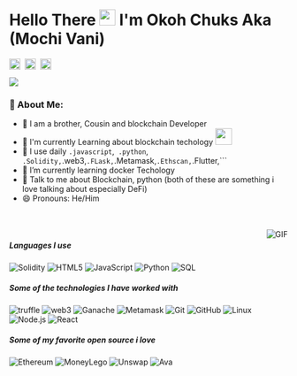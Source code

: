 # Hello There <img src="https://github.com/TheDudeThatCode/TheDudeThatCode/blob/master/Assets/Hi.gif" width="29px"> I'm Okoh Chuks Aka (Mochi Vani)
<p align="left">
<a href="https://twitter.com/mochi_vani" target="blank"><img align="center" src="https://cdn.jsdelivr.net/npm/simple-icons@3.0.1/icons/twitter.svg" alt="" height="20" width="20" /></a>&nbsp;
<a href="https://linkedin.com/in/mochi-vani-348a66179" target="blank"><img align="center" src="https://cdn.jsdelivr.net/npm/simple-icons@3.0.1/icons/linkedin.svg" alt="apoorvtyagi" height="20" width="20" /></a>&nbsp;
<a href="https://facebook.com/vani.okoh" target="blank"><img align="center" src="https://cdn.jsdelivr.net/npm/simple-icons@3.0.1/icons/facebook.svg" alt="" height="20" width="20" /></a>
</p>

![](https://camo.githubusercontent.com/992babdffd8c74a1502de375fbdf7e4d54773242/68747470733a2f2f6d656469612e67697068792e636f6d2f6d656469612f53576f536b4e36447854737a71494b4571762f67697068792e676966)

### 🤵 About Me:
- 📝 I am a brother, Cousin and blockchain Developer
- 🏦 I'm currently Learning about blockchain techology 
      <img src="https://media.giphy.com/media/WUlplcMpOCEmTGBtBW/giphy.gif" width="30">
- 🤔 I use daily ```.javascript```,``` .python```, ```.Solidity,```.web3,```.FLask,```.Metamask,```.Ethscan,```.Flutter,```
- 🌱 I’m currently learning docker Techology
- 💬 Talk to me about Blockchain, python (both of these are something i love talking about especially DeFi)
- 😄 Pronouns: He/Him


<br />
<br />

  <img align="right" alt="GIF" src="https://media.giphy.com/media/836HiJc7pgzy8iNXCn/giphy.gif" />
  
##### Languages I use
![Solidity](https://img.shields.io/badge/Solidity-language-blue)
![HTML5](https://img.shields.io/badge/-HTML5-000000?style=flat&logo=html5)
![JavaScript](https://img.shields.io/badge/-JavaScript-000000?style=flat&logo=javascript)
![Python](https://img.shields.io/badge/-Python-000000?style=flat&logo=python)
![SQL](https://img.shields.io/badge/-SQL-000000?style=flat&logo=postgresql)

##### Some of the technologies I have worked with

![truffle](https://img.shields.io/badge/truffle-truffle-red)
![web3](https://img.shields.io/badge/web3-web3.js%2Fweb3.py-blue)
![Ganache](https://img.shields.io/badge/Ganache-Ganache-orange)
![Metamask](https://img.shields.io/badge/MetaMask-MetaMask-orange)
![Git](https://img.shields.io/badge/-Git-222222?style=flat&logo=git&logoColor=F05032)
![GitHub](https://img.shields.io/badge/-GitHub-222222?style=flat&logo=github&logoColor=181717)
![Linux](https://img.shields.io/badge/-Linux-222222?style=flat&logo=linux&logoColor=FCC624)
![Node.js](https://img.shields.io/badge/-Node.js-222222?style=flat&logo=node.js&logoColor=339933)
![React](https://img.shields.io/badge/-React-222222?style=flat&logo=React&logoColor=61DAFB)

##### Some of my favorite open source i love

![Ethereum](https://img.shields.io/badge/Ethereum-Blockchain-orange)
![MoneyLego](https://img.shields.io/badge/Money%20-Legos-red)
![Unswap](https://img.shields.io/badge/Uniswap-%20Arbitrage%20Analysis%20-yellow)
![Ava](https://img.shields.io/badge/Aave%20-Liquidation-blue)

